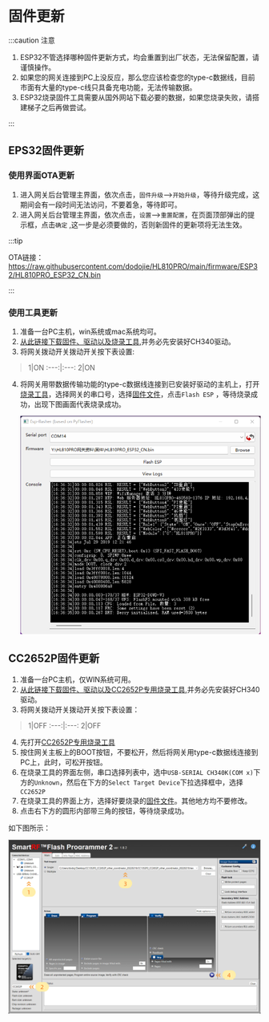 # 固件更新


:::caution 注意

1. ESP32不管选择哪种固件更新方式，均会重置到出厂状态，无法保留配置，请谨慎操作。
2. 如果您的网关连接到PC上没反应，那么您应该检查您的type-c数据线，目前市面有大量的type-c线只具备充电功能，无法传输数据。
3. ESP32烧录固件工具需要从国外网站下载必要的数据，如果您烧录失败，请搭建梯子之后再做尝试。

:::

## EPS32固件更新



### 使用界面OTA更新

1. 进入网关后台管理主界面，依次点击，`固件升级`-->`开始升级`，等待升级完成，这期间会有一段时间无法访问，不要着急，等待即可。
2. 进入网关后台管理主界面，依次点击，`设置`-->`重置配置`，在页面顶部弹出的提示框，点击`确定` ,这一步是必须要做的，否则新固件的更新项将无法生效。

:::tip

OTA链接：https://raw.githubusercontent.com/dodojie/HL810PRO/main/firmware/ESP32/HL810PRO_ESP32_CN.bin

:::





### 使用工具更新




1. 准备一台PC主机，win系统或mac系统均可。
2. [从此链接下载固件、驱动以及烧录工具](https://github.com/dodojie/HL810PRO),并务必先安装好CH340驱动。
3. 将网关拨动开关拨动开关按下表设置: 

> 1|ON
:---:|:---:
2|ON

4. 将网关用带数据传输功能的type-c数据线连接到已安装好驱动的主机上，打开[烧录工具](https://raw.githubusercontent.com/dodojie/HL810PRO/main/tutorial/data/ESP-Flasher-Windows-x64.exe)，选择网关的串口号，选择[固件文件](https://raw.githubusercontent.com/dodojie/HL810PRO/main/firmware/ESP32/HL810PRO_ESP32_CN.bin)，点击`Flash ESP` ，等待烧录成功，出现下图画面代表烧录成功。

   ![](../img/esp32-update.png)



## CC2652P固件更新


1. 准备一台PC主机，仅WIN系统可用。
2. [从此链接下载固件、驱动以及CC2652P专用烧录工具](https://github.com/dodojie/HL810PRO),并务必先安装好CH340驱动。
3. 将网关拨动开关拨动开关按下表设置：

> 1|OFF
:---:|:---:
2|OFF

4. 先打开[CC2652P专用烧录工具](https://jihulab.com/dodojie/hl810pro/-/raw/main/flash-programmer-2-1.8.2.zip)
5. 按住网关主板上的BOOT按钮，不要松开，然后将网关用type-c数据线连接到PC上，此时，可松开按钮。
6. 在烧录工具的界面左侧，串口选择列表中，选中`USB-SERIAL CH340K(COM x)`下方的`Unknown`，然后在下方的`Select Target Device`下拉选择框中，选择`CC2652P`
7. 在烧录工具的界面上方，选择好要烧录的[固件文件](https://raw.githubusercontent.com/dodojie/HL810PRO/main/firmware/CC2652P/CC1352P2_CC2652P_other_coordinator_20220219.hex)。其他地方均不要修改。
8. 点击右下方的圆形内部带三角的按钮，等待烧录成功。

如下图所示：

![](../img/programmer.jpg)








